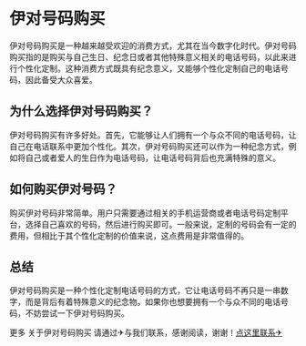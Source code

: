 # 伊对号码购买

伊对号码购买是一种越来越受欢迎的消费方式，尤其在当今数字化时代。伊对号码购买指的是购买与自己生日、纪念日或者其他特殊意义相关的电话号码，以此来进行个性化定制。这种消费方式既具有纪念意义，又能够个性化定制自己的电话号码，因此备受大众喜爱。

## 为什么选择伊对号码购买？

伊对号码购买有许多好处。首先，它能够让人们拥有一个与众不同的电话号码，让自己在电话联系中更加个性化。其次，伊对号码购买还可以作为一种纪念方式，例如将自己或者爱人的生日作为电话号码，让电话号码背后也充满特殊的意义。

## 如何购买伊对号码？

购买伊对号码非常简单。用户只需要通过相关的手机运营商或者电话号码定制平台，选择自己喜欢的号码，然后进行购买即可。一般来说，定制的号码会有一定的费用，但相比于其个性化定制的价值来说，这点费用是非常值得的。

## 总结

伊对号码购买是一种个性化定制电话号码的方式，它让电话号码不再只是一串数字，而是背后有着特殊意义的纪念物。如果你也想要拥有一个与众不同的电话号码，不妨尝试一下伊对号码购买。

更多 关于伊对号码购买 请通过✈与我们联系，感谢阅读，谢谢！[点这里联系✈](https://add.k02.cc)